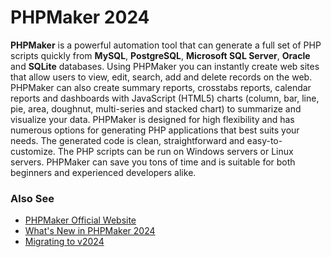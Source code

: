 # PHPMaker 2024
**PHPMaker** is a powerful automation tool that can generate a full set of PHP scripts quickly from **MySQL**, **PostgreSQL**, **Microsoft SQL Server**, **Oracle** and **SQLite** databases. Using PHPMaker you can instantly create web sites that allow users to view, edit, search, add and delete records on the web. PHPMaker can also create summary reports, crosstabs reports, calendar reports and dashboards with JavaScript (HTML5) charts (column, bar, line, pie, area, doughnut, multi-series and stacked chart) to summarize and visualize your data. PHPMaker is designed for high flexibility and has numerous options for generating PHP applications that best suits your needs. The generated code is clean, straightforward and easy-to-customize. The PHP scripts can be run on Windows servers or Linux servers. PHPMaker can save you tons of time and is suitable for both beginners and experienced developers alike.

### Also See
- [PHPMaker Official Website](https://phpmaker.dev)
- [What's New in PHPMaker 2024](https://phpmaker.dev/docs/#/phpmaker2024.html)
- [Migrating to v2024](https://phpmaker.dev/docs/#/migrate2024.html)
